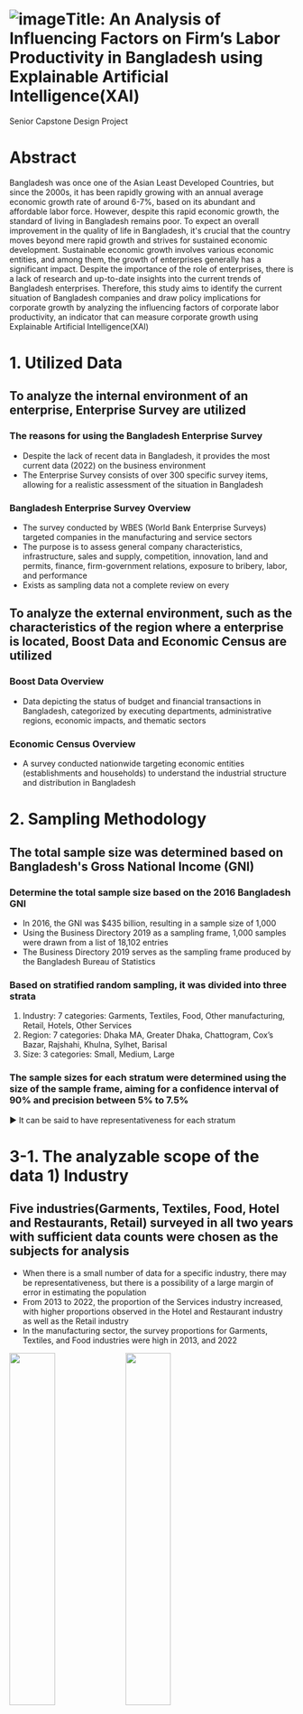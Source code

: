 ![image](https://github.com/CoCoRessa/Senior-Capstone-Design-project/assets/154608668/16f8be5c-1ab5-4edb-8e65-5fac17ee8381)Title: An Analysis of Influencing Factors on Firm’s Labor Productivity in Bangladesh using Explainable Artificial Intelligence(XAI)
======================
Senior Capstone Design Project

# Abstract
Bangladesh was once one of the Asian Least Developed Countries, but since the 2000s, it has been rapidly growing with an annual average economic growth rate of around 6-7%, based on its abundant and affordable labor force. However, despite this rapid economic growth, the standard of living in Bangladesh remains poor. To expect an overall improvement in the quality of life in Bangladesh, it's crucial that the country moves beyond mere rapid growth and strives for sustained economic development. Sustainable economic growth involves various economic entities, and among them, the growth of enterprises generally has a significant impact. Despite the importance of the role of enterprises, there is a lack of research and up-to-date insights into the current trends of Bangladesh enterprises. Therefore, this study aims to identify the current situation of Bangladesh companies and draw policy implications for corporate growth by analyzing the influencing factors of corporate labor productivity, an indicator that can measure corporate growth using Explainable Artificial Intelligence(XAI)

# 1. Utilized Data
## To analyze the internal environment of an enterprise, Enterprise Survey are utilized
### The reasons for using the Bangladesh Enterprise Survey
- Despite the lack of recent data in Bangladesh, it provides the most current data (2022) on the business environment
- The Enterprise Survey consists of over 300 specific survey items, allowing for a realistic assessment of the situation in Bangladesh
### Bangladesh Enterprise Survey Overview
- The survey conducted by WBES (World Bank Enterprise Surveys) targeted companies in the manufacturing and service sectors
- The purpose is to assess general company characteristics, infrastructure, sales and supply, competition, innovation, land and permits, finance, firm-government relations, exposure to bribery, labor, and performance
- Exists as sampling data not a complete review on every

## To analyze the external environment, such as the characteristics of the region where a enterprise is located, Boost Data and Economic Census are utilized
### Boost Data Overview
- Data depicting the status of budget and financial transactions in Bangladesh, categorized by executing departments, administrative regions, economic impacts, and thematic sectors
### Economic Census Overview
- A survey conducted nationwide targeting economic entities (establishments and households) to understand the industrial structure and distribution in Bangladesh

# 2. Sampling Methodology
## The total sample size was determined based on Bangladesh's Gross National Income (GNI)
### Determine the total sample size based on the 2016 Bangladesh GNI
- In 2016, the GNI was $435 billion, resulting in a sample size of 1,000
- Using the Business Directory 2019 as a sampling frame, 1,000 samples were drawn from a list of 18,102 entries
- The Business Directory 2019 serves as the sampling frame produced by the Bangladesh Bureau of Statistics
### Based on stratified random sampling, it was divided into three strata
1. Industry: 7 categories: Garments, Textiles, Food, Other manufacturing, Retail, Hotels, Other Services
2. Region: 7 categories: Dhaka MA, Greater Dhaka, Chattogram, Cox’s Bazar, Rajshahi, Khulna, Sylhet, Barisal
3. Size: 3 categories: Small, Medium, Large
### The sample sizes for each stratum were determined using the size of the sample frame, aiming for a confidence interval of 90% and precision between 5% to 7.5%
▶ It can be said to have representativeness for each stratum

# 3-1. The analyzable scope of the data 1) Industry
## Five industries(Garments, Textiles, Food, Hotel and Restaurants, Retail) surveyed in all two years with sufficient data counts were chosen as the subjects for analysis
- When there is a small number of data for a specific industry, there may be representativeness, but there is a possibility of a large margin of error in estimating the population
- From 2013 to 2022, the proportion of the Services industry increased, with higher proportions observed in the Hotel and Restaurant industry as well as the Retail industry
- In the manufacturing sector, the survey proportions for Garments, Textiles, and Food industries were high in 2013, and 2022
<img src="https://github.com/CoCoRessa/CoCoRessa/assets/154608668/eb280168-c95c-4f38-ac25-08938e51958f" width="40%" height="40%" />
<img src="https://github.com/CoCoRessa/CoCoRessa/assets/154608668/1425a017-f201-41b4-9ee5-e4fbb4c16518" width="40%" height="40%" />

# 3-2. The analyzable scope of the data 2) Spatial
## The survey area expanded to reflect urbanization, setting the urban areas as the spatial scope of the study, enabling analysis and conclusions regarding enterprises
- As the surveyed enterprises are not distributed evenly across all regions, it's essential to examine the characteristics of the areas where these enterprises are located
- The comparison of surveyed locations between 2013 and 2022 shows a gradual expansion of the surveyed areas
- Comparing the distribution of Night Time Light (NTL), a proxy for urbanization, to the distribution of surveyed areas, we found a similar distribution
<img src="https://github.com/CoCoRessa/CoCoRessa/assets/154608668/83b2d5c3-8aae-4ef6-b296-b010252a011c" width="40%" height="40%" />
<img src="https://github.com/CoCoRessa/CoCoRessa/assets/154608668/88ddbf80-3460-43a4-84ea-c0743eaeab1e" width="40%" height="40%" />

# Labor Productivity
## To measure enterprise performance, labor productivity is used
- Labor productivity is an important metric that measures efficiency and performance in a company's operational activities by comparing output to input
- Labor productivity in this study = (Real total annual sales) /(Total employees)
<img src="https://github.com/CoCoRessa/CoCoRessa/assets/154608668/67e90b50-a715-4a99-9fcd-cfd1ff3511da" width="70%" height="70%" />

# Analysis Methodology - Machine Learning
## Machine learning is a field of AI that applies mathematical techniques to analyze patterns in data, minimizing prediction errors of algorithms, and providing reliable predictions
- Machine learning is divided into supervised, unsupervised, and reinforcement learning. In this study, we employ supervised learning, which predicts Y (dependent feature) from X (independent feature)
- Machine learning methodologies offer higher explanatory power compared to traditional regression models. They have the advantage of analyzing complex interactions between features exhibiting non-linearity
- In this study, the dependent feature is the labor productivity of companies, and the independent features are the survey items from the Enterprise Survey
<img src="https://github.com/CoCoRessa/CoCoRessa/assets/154608668/d159614c-0231-4b3f-8bc4-2d761c857c11" width="70%" height="70%" />

## Based on Gradient Boosting and automatically handling missing values, the study employed XGBoost, LightGBM, and CatBoost, known for their excellent explanatory power
### Algorithm used in step 1: XGBoost & LightGBM & CatBoost
- Gradient Boosting is a technique that minimizes residuals by iteratively creating new Decision Trees based on the residuals left after training the data with Decision Trees
- The optimal algorithm can vary depending on the data and circumstances
<img src="https://github.com/CoCoRessa/CoCoRessa/assets/154608668/e3439c72-606a-4e1f-a2eb-dbe44e8048b9" width="70%" height="70%" />

## Step 1: Determining the most suitable model for the dataset
<img src="https://github.com/CoCoRessa/CoCoRessa/assets/154608668/aa7183e2-8a6d-4ca8-a917-d99a79dcef0a" width="70%" height="70%" />

## Utilizing feature selection techniques to identify the optimal feature combinations
### The techniques used in step 2: Feature Selection 
- Feature Selection is a method of identifying subsets of data from the original dataset that exhibit the best performance to enhance the accuracy of the model
- Each year, the survey questions exceed 300, making it difficult for the user to consider all combinations of features
- ▶ Use feature selection techniques to find the optimal combination of features
<img src="https://github.com/CoCoRessa/CoCoRessa/assets/154608668/e2732dc0-d60d-4b04-956b-b54e75100b82" width="70%" height="70%" />

## Step 2: Finding the best combination of explanatory that best describe labor productivity (dependent features) - Feature selection
<img src="https://github.com/CoCoRessa/CoCoRessa/assets/154608668/3185d0fd-a264-4a23-9050-2db2a25ba970" width="90%" height="90%" />




